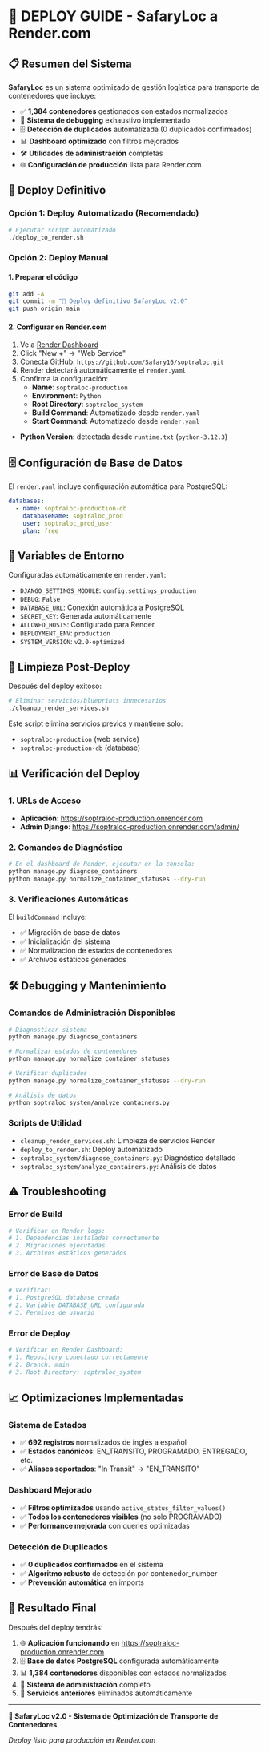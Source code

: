 # 🚀 DEPLOY GUIDE - SafaryLoc a Render.com

## 📋 Resumen del Sistema

**SafaryLoc** es un sistema optimizado de gestión logística para transporte de contenedores que incluye:

- ✅ **1,384 contenedores** gestionados con estados normalizados
- 🔧 **Sistema de debugging** exhaustivo implementado
- 🗄️ **Detección de duplicados** automatizada (0 duplicados confirmados)
- 📊 **Dashboard optimizado** con filtros mejorados
- 🛠️ **Utilidades de administración** completas
- 🌐 **Configuración de producción** lista para Render.com

## 🎯 Deploy Definitivo

### Opción 1: Deploy Automatizado (Recomendado)

```bash
# Ejecutar script automatizado
./deploy_to_render.sh
```

### Opción 2: Deploy Manual

#### 1. Preparar el código
```bash
git add -A
git commit -m "🚀 Deploy definitivo SafaryLoc v2.0"
git push origin main
```

#### 2. Configurar en Render.com
1. Ve a [Render Dashboard](https://render.com/dashboard)
2. Click "New +" → "Web Service"
3. Conecta GitHub: `https://github.com/Safary16/soptraloc.git`
4. Render detectará automáticamente el `render.yaml`
5. Confirma la configuración:
   - **Name**: `soptraloc-production`
   - **Environment**: `Python`
   - **Root Directory**: `soptraloc_system`
   - **Build Command**: Automatizado desde `render.yaml`
   - **Start Command**: Automatizado desde `render.yaml`
  - **Python Version**: detectada desde `runtime.txt` (`python-3.12.3`)

## 🗄️ Configuración de Base de Datos

El `render.yaml` incluye configuración automática para PostgreSQL:

```yaml
databases:
  - name: soptraloc-production-db
    databaseName: soptraloc_prod
    user: soptraloc_prod_user
    plan: free
```

## 🔧 Variables de Entorno

Configuradas automáticamente en `render.yaml`:

- `DJANGO_SETTINGS_MODULE`: `config.settings_production`
- `DEBUG`: `False`
- `DATABASE_URL`: Conexión automática a PostgreSQL
- `SECRET_KEY`: Generada automáticamente
- `ALLOWED_HOSTS`: Configurado para Render
- `DEPLOYMENT_ENV`: `production`
- `SYSTEM_VERSION`: `v2.0-optimized`

## 🧹 Limpieza Post-Deploy

Después del deploy exitoso:

```bash
# Eliminar servicios/blueprints innecesarios
./cleanup_render_services.sh
```

Este script elimina servicios previos y mantiene solo:
- `soptraloc-production` (web service)
- `soptraloc-production-db` (database)

## 📊 Verificación del Deploy

### 1. URLs de Acceso
- **Aplicación**: https://soptraloc-production.onrender.com
- **Admin Django**: https://soptraloc-production.onrender.com/admin/

### 2. Comandos de Diagnóstico

```bash
# En el dashboard de Render, ejecutar en la consola:
python manage.py diagnose_containers
python manage.py normalize_container_statuses --dry-run
```

### 3. Verificaciones Automáticas

El `buildCommand` incluye:
- ✅ Migración de base de datos
- ✅ Inicialización del sistema
- ✅ Normalización de estados de contenedores
- ✅ Archivos estáticos generados

## 🛠️ Debugging y Mantenimiento

### Comandos de Administración Disponibles

```bash
# Diagnosticar sistema
python manage.py diagnose_containers

# Normalizar estados de contenedores
python manage.py normalize_container_statuses

# Verificar duplicados
python manage.py normalize_container_statuses --dry-run

# Análisis de datos
python soptraloc_system/analyze_containers.py
```

### Scripts de Utilidad

- `cleanup_render_services.sh`: Limpieza de servicios Render
- `deploy_to_render.sh`: Deploy automatizado
- `soptraloc_system/diagnose_containers.py`: Diagnóstico detallado
- `soptraloc_system/analyze_containers.py`: Análisis de datos

## ⚠️ Troubleshooting

### Error de Build
```bash
# Verificar en Render logs:
# 1. Dependencias instaladas correctamente
# 2. Migraciones ejecutadas
# 3. Archivos estáticos generados
```

### Error de Base de Datos
```bash
# Verificar:
# 1. PostgreSQL database creada
# 2. Variable DATABASE_URL configurada
# 3. Permisos de usuario
```

### Error de Deploy
```bash
# Verificar en Render Dashboard:
# 1. Repository conectado correctamente
# 2. Branch: main
# 3. Root Directory: soptraloc_system
```

## 📈 Optimizaciones Implementadas

### Sistema de Estados
- ✅ **692 registros** normalizados de inglés a español
- ✅ **Estados canónicos**: EN_TRANSITO, PROGRAMADO, ENTREGADO, etc.
- ✅ **Aliases soportados**: "In Transit" → "EN_TRANSITO"

### Dashboard Mejorado
- ✅ **Filtros optimizados** usando `active_status_filter_values()`
- ✅ **Todos los contenedores visibles** (no solo PROGRAMADO)
- ✅ **Performance mejorada** con queries optimizadas

### Detección de Duplicados
- ✅ **0 duplicados confirmados** en el sistema
- ✅ **Algoritmo robusto** de detección por contenedor_number
- ✅ **Prevención automática** en imports

## 🎉 Resultado Final

Después del deploy tendrás:

1. 🌐 **Aplicación funcionando** en https://soptraloc-production.onrender.com
2. 🗄️ **Base de datos PostgreSQL** configurada automáticamente
3. 📊 **1,384 contenedores** disponibles con estados normalizados
4. 🔧 **Sistema de administración** completo
5. 🧹 **Servicios anteriores** eliminados automáticamente

---

**🚀 SafaryLoc v2.0 - Sistema de Optimización de Transporte de Contenedores**

*Deploy listo para producción en Render.com*